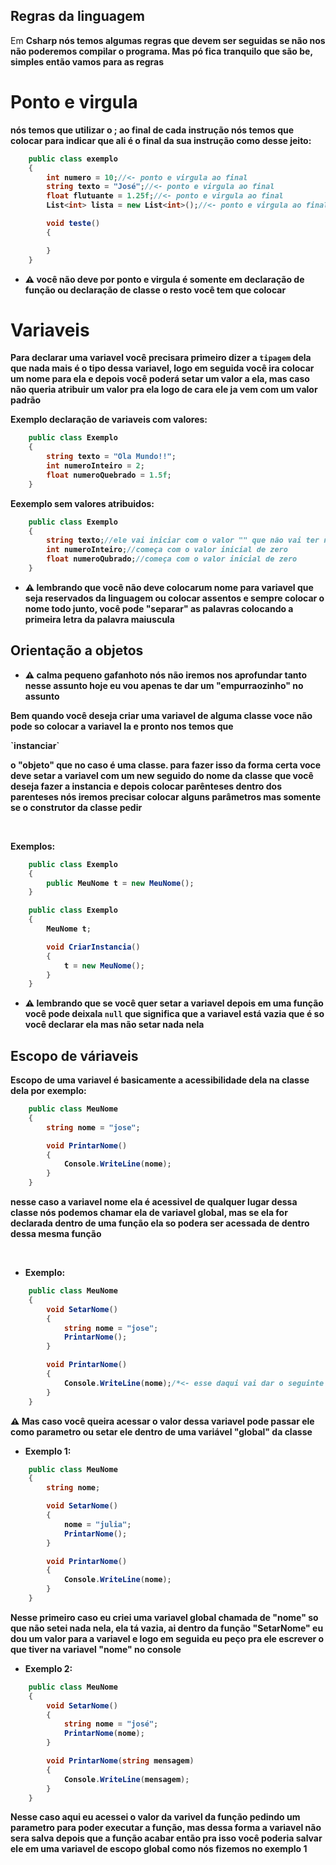 ## <Strong>Regras da linguagem</Strong>

<p>Em <Strong>Csharp</Srtong> nós temos algumas regras que devem ser seguidas se não nos não poderemos compilar o programa. Mas pó fica tranquilo que são be, simples então vamos para as regras</p>

## <h1>Ponto e virgula</h1>

<p>nós temos que utilizar o <Strong>;</Strong> ao final de cada instrução nós temos que colocar para indicar que ali é o final da sua instrução como desse jeito:</p>

```csharp
    public class exemplo
    {
        int numero = 10;//<- ponto e virgula ao final
        string texto = "José";//<- ponto e virgula ao final
        float flutuante = 1.25f;//<- ponto e virgula ao final
        List<int> lista = new List<int>();//<- ponto e virgula ao final

        void teste()
        {

        }
    }
```

- :warning: você não deve por ponto e virgula é somente em declaração de função ou declaração de classe o resto você tem que colocar

## <h1>Variaveis</h1>

Para declarar uma variavel você precisara primeiro dizer a `tipagem` dela que nada mais é o tipo dessa variavel, logo em seguida você ira colocar um nome para ela e depois você poderá setar um valor a ela, mas caso não queria atribuir um valor pra ela logo de cara ele ja vem com um valor padrão

Exemplo declaração de variaveis com valores:

```csharp
    public class Exemplo
    {
        string texto = "Ola Mundo!!";
        int numeroInteiro = 2;
        float numeroQuebrado = 1.5f;
    }
```
Eexemplo sem valores atribuidos:

```csharp
    public class Exemplo
    {
        string texto;//ele vai iniciar com o valor "" que não vai ter nenhum caractere
        int numeroInteiro;//começa com o valor inicial de zero
        float numeroQubrado;//começa com o valor inicial de zero
    }
```

- :warning: lembrando que você não deve colocarum nome para variavel que seja reservados da linguagem ou colocar assentos e sempre colocar o nome todo junto, você pode "separar" as palavras colocando a primeira letra da palavra maiuscula


## Orientação a objetos

- :warning: calma pequeno gafanhoto nós não iremos nos aprofundar tanto nesse assunto hoje eu vou apenas te dar um "empurraozinho" no assunto

<p>Bem quando você deseja criar uma variavel de alguma classe voce não pode so colocar a variavel la e pronto nos temos que </p>`instanciar`<p> o "objeto" que no caso é uma classe. para fazer isso da forma certa voce deve setar a variavel com um new seguido do nome da classe que você deseja fazer a instancia e depois colocar parênteses dentro dos parenteses nós iremos precisar colocar alguns parâmetros mas somente se o construtor da classe pedir</p><br>

Exemplos:
```csharp
    public class Exemplo
    {
        public MeuNome t = new MeuNome();
    }
```

```csharp
    public class Exemplo
    {
        MeuNome t;

        void CriarInstancia()
        {
            t = new MeuNome();
        }
    }
```
- :warning: lembrando que se você quer setar a variavel depois em uma função você pode deixala `null` que significa que a variavel está vazia que é so você declarar ela mas não setar nada nela


## Escopo de váriaveis

Escopo de uma variavel é basicamente a acessibilidade dela na classe dela por exemplo:

```csharp
    public class MeuNome
    {
        string nome = "jose";

        void PrintarNome()
        {
            Console.WriteLine(nome);
        }
    }
```
<p>nesse caso a variavel <Strong>nome</Strong> ela é acessivel de qualquer lugar dessa classe nós podemos chamar ela de variavel global, mas se ela for declarada dentro de uma função ela so podera ser acessada de dentro dessa mesma função</p> <br>

- Exemplo:

```csharp
    public class MeuNome
    {
        void SetarNome()
        {
            string nome = "jose";
            PrintarNome();
        }

        void PrintarNome()
        {
            Console.WriteLine(nome);/*<- esse daqui vai dar o seguinte erro variavel não existe no contexto atual que seguinifica que essa variavel não esta em um escopo acessivel*/
        }
    }
```

:warning: Mas caso você queira acessar o valor dessa variavel pode passar ele como parametro ou setar ele dentro de uma variável "global" da classe

- Exemplo 1:
```csharp
    public class MeuNome
    {
        string nome;

        void SetarNome()
        {
            nome = "julia";
            PrintarNome();
        }

        void PrintarNome()
        {
            Console.WriteLine(nome);
        }
    }
```

<p>Nesse primeiro caso eu criei uma variavel global chamada de "nome" so que não setei nada nela, ela tá vazia, ai dentro da função "SetarNome" eu dou um valor para a variavel e logo em seguida eu peço pra ele escrever o que tiver na variavel "nome" no console</p>

- Exemplo 2:

```csharp
    public class MeuNome
    {
        void SetarNome()
        {
            string nome = "josé";
            PrintarNome(nome);
        }

        void PrintarNome(string mensagem)
        {
            Console.WriteLine(mensagem);
        }
    }
```

<p>Nesse caso aqui eu acessei o valor da varivel da função pedindo um parametro para poder executar a função, mas dessa forma a variavel não sera salva depois que a função acabar então pra isso você poderia salvar ele em uma variavel de escopo global como nós fizemos no exemplo 1</p>